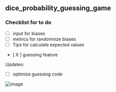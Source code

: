 ## dice_probability_guessing_game
### Checklist for to do
- [ ] input for biases
- [ ] metrics for randomnize biases
- [ ] Tips for calculate expected values
- [ X ] guessing feature

Updates:
- [ ] optimize guessing code

![image](https://user-images.githubusercontent.com/77596290/216781104-38dd5cbb-ea15-4760-b3a8-31ec10de0cfb.png)
